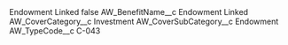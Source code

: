 <?xml version="1.0" encoding="UTF-8"?>
<CustomMetadata xmlns="http://soap.sforce.com/2006/04/metadata" xmlns:xsi="http://www.w3.org/2001/XMLSchema-instance" xmlns:xsd="http://www.w3.org/2001/XMLSchema">
    <label>Endowment Linked</label>
    <protected>false</protected>
    <values>
        <field>AW_BenefitName__c</field>
        <value xsi:type="xsd:string">Endowment Linked</value>
    </values>
    <values>
        <field>AW_CoverCategory__c</field>
        <value xsi:type="xsd:string">Investment</value>
    </values>
    <values>
        <field>AW_CoverSubCategory__c</field>
        <value xsi:type="xsd:string">Endowment</value>
    </values>
    <values>
        <field>AW_TypeCode__c</field>
        <value xsi:type="xsd:string">C-043</value>
    </values>
</CustomMetadata>
